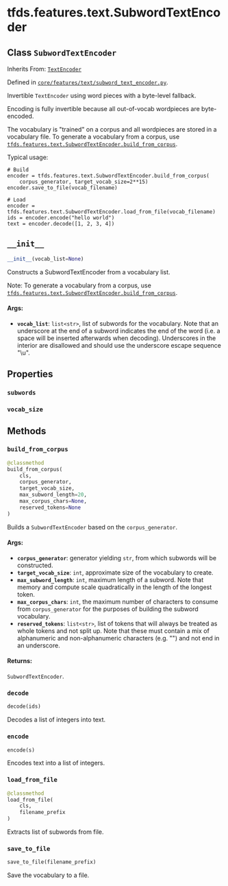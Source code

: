 <div itemscope itemtype="http://developers.google.com/ReferenceObject">
<meta itemprop="name" content="tfds.features.text.SubwordTextEncoder" />
<meta itemprop="path" content="Stable" />
<meta itemprop="property" content="subwords"/>
<meta itemprop="property" content="vocab_size"/>
<meta itemprop="property" content="__init__"/>
<meta itemprop="property" content="build_from_corpus"/>
<meta itemprop="property" content="decode"/>
<meta itemprop="property" content="encode"/>
<meta itemprop="property" content="load_from_file"/>
<meta itemprop="property" content="save_to_file"/>
</div>

# tfds.features.text.SubwordTextEncoder

## Class `SubwordTextEncoder`

Inherits From: [`TextEncoder`](../../../tfds/features/text/TextEncoder.md)



Defined in [`core/features/text/subword_text_encoder.py`](https://github.com/tensorflow/datasets/tree/master/tensorflow_datasets/core/features/text/subword_text_encoder.py).

Invertible `TextEncoder` using word pieces with a byte-level fallback.

Encoding is fully invertible because all out-of-vocab wordpieces are
byte-encoded.

The vocabulary is "trained" on a corpus and all wordpieces are stored in a
vocabulary file. To generate a vocabulary from a corpus, use
<a href="../../../tfds/features/text/SubwordTextEncoder.md#build_from_corpus"><code>tfds.features.text.SubwordTextEncoder.build_from_corpus</code></a>.

Typical usage:

```
# Build
encoder = tfds.features.text.SubwordTextEncoder.build_from_corpus(
    corpus_generator, target_vocab_size=2**15)
encoder.save_to_file(vocab_filename)

# Load
encoder = tfds.features.text.SubwordTextEncoder.load_from_file(vocab_filename)
ids = encoder.encode("hello world")
text = encoder.decode([1, 2, 3, 4])
```

<h2 id="__init__"><code>__init__</code></h2>

``` python
__init__(vocab_list=None)
```

Constructs a SubwordTextEncoder from a vocabulary list.

Note: To generate a vocabulary from a corpus, use
<a href="../../../tfds/features/text/SubwordTextEncoder.md#build_from_corpus"><code>tfds.features.text.SubwordTextEncoder.build_from_corpus</code></a>.

#### Args:

* <b>`vocab_list`</b>: `list<str>`, list of subwords for the vocabulary. Note that an
    underscore at the end of a subword indicates the end of the word (i.e. a
    space will be inserted afterwards when decoding). Underscores in the
    interior are disallowed and should use the underscore escape sequence
    "\u".



## Properties

<h3 id="subwords"><code>subwords</code></h3>



<h3 id="vocab_size"><code>vocab_size</code></h3>





## Methods

<h3 id="build_from_corpus"><code>build_from_corpus</code></h3>

``` python
@classmethod
build_from_corpus(
    cls,
    corpus_generator,
    target_vocab_size,
    max_subword_length=20,
    max_corpus_chars=None,
    reserved_tokens=None
)
```

Builds a `SubwordTextEncoder` based on the `corpus_generator`.

#### Args:

* <b>`corpus_generator`</b>: generator yielding `str`, from which subwords will be
    constructed.
* <b>`target_vocab_size`</b>: `int`, approximate size of the vocabulary to create.
* <b>`max_subword_length`</b>: `int`, maximum length of a subword. Note that memory
    and compute scale quadratically in the length of the longest token.
* <b>`max_corpus_chars`</b>: `int`, the maximum number of characters to consume from
    `corpus_generator` for the purposes of building the subword vocabulary.
* <b>`reserved_tokens`</b>: `list<str>`, list of tokens that will always be treated
    as whole tokens and not split up. Note that these must contain a mix of
    alphanumeric and non-alphanumeric characters (e.g. "<EOS>") and not end
    in an underscore.


#### Returns:

`SubwordTextEncoder`.

<h3 id="decode"><code>decode</code></h3>

``` python
decode(ids)
```

Decodes a list of integers into text.

<h3 id="encode"><code>encode</code></h3>

``` python
encode(s)
```

Encodes text into a list of integers.

<h3 id="load_from_file"><code>load_from_file</code></h3>

``` python
@classmethod
load_from_file(
    cls,
    filename_prefix
)
```

Extracts list of subwords from file.

<h3 id="save_to_file"><code>save_to_file</code></h3>

``` python
save_to_file(filename_prefix)
```

Save the vocabulary to a file.



